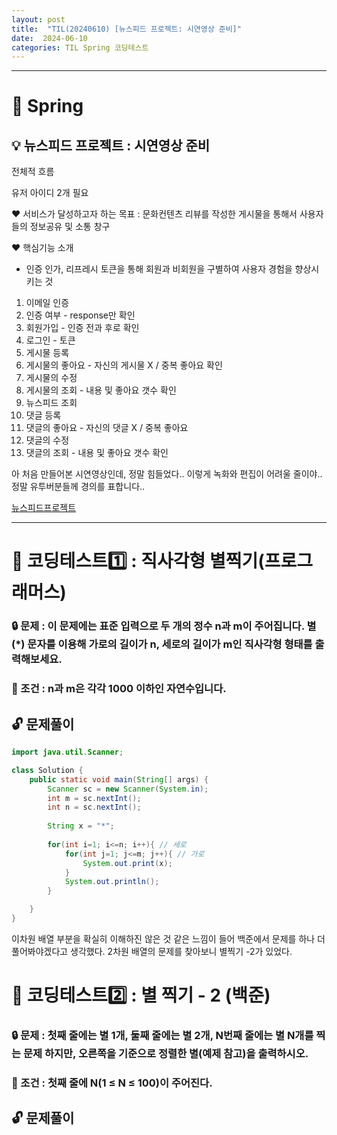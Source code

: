```yaml
---
layout: post
title:  "TIL(20240610) [뉴스피드 프로젝트: 시연영상 준비]"
date:  2024-06-10
categories: TIL Spring 코딩테스트
---
```


---------------------------------------------------------------------

# 📌 Spring

## 💡 뉴스피드 프로젝트 : 시연영상 준비

전체적 흐름 

유저 아이디 2개 필요

❤ 서비스가 달성하고자 하는 목표 : 문화컨텐츠 리뷰를 작성한 게시물을 통해서 사용자들의 정보공유 및 소통 창구

❤ 핵심기능 소개
- 인증 인가, 리프레시 토큰을 통해 회원과 비회원을 구별하여 사용자 경험을 향상시키는 것


1) 이메일 인증 
2) 인증 여부 - response만 확인
3) 회원가입 - 인증 전과 후로 확인
4) 로그인 - 토큰 
5) 게시물 등록
6) 게시물의 좋아요 - 자신의 게시물 X / 중복 좋아요 확인
7) 게시물의 수정
8) 게시물의 조회 - 내용 및 좋아요 갯수 확인
9) 뉴스피드 조회
9) 댓글 등록 
10) 댓글의 좋아요 - 자신의 댓글 X / 중복 좋아요
11) 댓글의 수정
12) 댓글의 조회 - 내용 및 좋아요 갯수 확인

아 처음 만들어본 시연영상인데, 정말 힘들었다..
이렇게 녹화와 편집이 어려울 줄이야.. 
정말 유투버분들께 경의를 표합니다..

[뉴스피드프로젝트](https://youtu.be/sUE9HuL3H9A)

---------------------------------------------------------------------

# 📌 코딩테스트1️⃣ : 직사각형 별찍기(프로그래머스)


### 🔒 문제 : 이 문제에는 표준 입력으로 두 개의 정수 n과 m이 주어집니다. 별(*) 문자를 이용해 가로의 길이가 n, 세로의 길이가 m인 직사각형 형태를 출력해보세요.

### 🚫 조건 : n과 m은 각각 1000 이하인 자연수입니다.


## 🔓 문제풀이

```java
import java.util.Scanner;

class Solution {
    public static void main(String[] args) {
        Scanner sc = new Scanner(System.in);
        int m = sc.nextInt();
        int n = sc.nextInt();
        
        String x = "*";
        
        for(int i=1; i<=n; i++){ // 세로
            for(int j=1; j<=m; j++){ // 가로
                System.out.print(x);
            }
            System.out.println();
        }

    }
}
```

이차원 배열 부분을 확실히 이해하진 않은 것 같은 느낌이 들어 백준에서 문제를 하나 더 풀어봐야겠다고 생각했다.
2차원 배열의 문제를 찾아보니 별찍기 -2가 있었다.


# 📌 코딩테스트2️⃣ : 별 찍기 - 2 (백준)

### 🔒 문제 : 첫째 줄에는 별 1개, 둘째 줄에는 별 2개, N번째 줄에는 별 N개를 찍는 문제 하지만, 오른쪽을 기준으로 정렬한 별(예제 참고)을 출력하시오.

### 🚫 조건 : 첫째 줄에 N(1 ≤ N ≤ 100)이 주어진다.


## 🔓 문제풀이

```java


```





